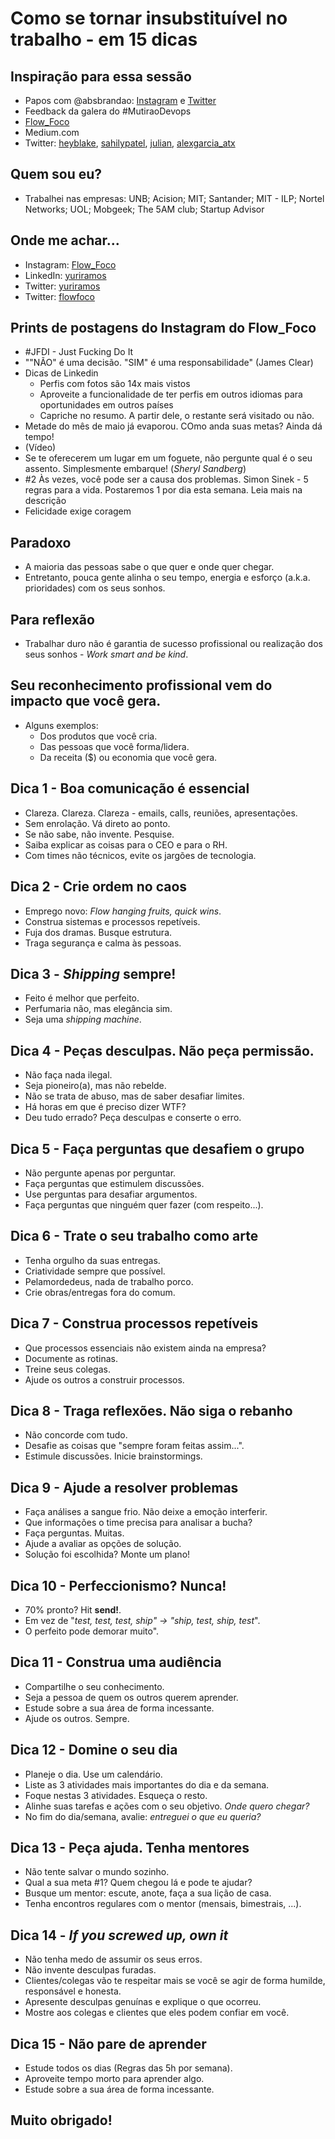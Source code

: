# Como se tornar insubstituível no trabalho - em 15 dicas

## Inspiração para essa sessão
* Papos com @absbrandao: [Instagram](https://instagram.com/absbrandao) e [Twitter](https://twitter.com/absbrandao/)
* Feedback da galera do #MutiraoDevops
* [Flow_Foco](https://instagram.com/flow_foco)
* Medium.com
* Twitter: [heyblake](https://twitter.com/heyblake), [sahilypatel](https://twitter.com/sahilypatel), [julian](https://twitter.com/julian), [alexgarcia_atx](https://twitter.com/alexgarcia_atx)

## Quem sou eu?
* Trabalhei nas empresas: UNB; Acision; MIT; Santander; MIT - ILP; Nortel Networks; UOL; Mobgeek; The 5AM club; Startup Advisor

## Onde me achar... 
* Instagram: [Flow_Foco](https://instagram.com/flow_foco)
* LinkedIn: [yuriramos](https://www.linkedin.com/in/yuriramos)
* Twitter: [yuriramos](https://twitter.com/yuriramos)
* Twitter: [flowfoco](https://twitter.com/flowfoco)

## Prints de postagens do Instagram do Flow_Foco
* #JFDI - Just Fucking Do It
* ""NÃO" é uma decisão. "SIM" é uma responsabilidade" (James Clear)
* Dicas de Linkedin
    * Perfis com fotos são 14x mais vistos
    * Aproveite a funcionalidade de ter perfis em outros idiomas para oportunidades em outros países
    * Capriche no resumo. A partir dele, o restante será visitado ou não.
* Metade do mês de maio já evaporou. COmo anda suas metas? Ainda dá tempo!
* (Vídeo) 
* Se te oferecerem um lugar em um foguete, não pergunte qual é o seu assento.  Simplesmente embarque! (*Sheryl Sandberg*)
* #2 Às vezes, você pode ser a causa dos problemas. Simon Sinek - 5 regras para a vida. Postaremos 1 por dia esta semana. Leia mais na descrição
* Felicidade exige coragem

## Paradoxo
* A maioria das pessoas sabe o que quer e onde quer chegar.
* Entretanto, pouca gente alinha o seu tempo, energia e esforço (a.k.a. prioridades) com os seus sonhos.

## Para reflexão
* Trabalhar duro não é garantia de sucesso profissional ou realização dos seus sonhos - *Work smart and be kind*.

## Seu reconhecimento profissional vem do impacto que você gera.
* Alguns exemplos:
    * Dos produtos que você cria.
    * Das pessoas que você forma/lidera.
    * Da receita ($) ou economia que você gera.

## Dica 1 - Boa comunicação é essencial
* Clareza. Clareza. Clareza - emails, calls, reuniões, apresentações.
* Sem enrolação. Vá direto ao ponto.
* Se não sabe, não invente. Pesquise.
* Saiba explicar as coisas para o CEO e para o RH.
* Com times não técnicos, evite os jargões de tecnologia.

## Dica 2 - Crie ordem no caos
* Emprego novo: *Flow hanging fruits, quick wins*.
* Construa sistemas e processos repetíveis.
* Fuja dos dramas. Busque estrutura.
* Traga segurança e calma às pessoas.

## Dica 3 - *Shipping* sempre!
* Feito é melhor que perfeito.
* Perfumaria não, mas elegância sim.
* Seja uma *shipping machine*.

## Dica 4 - Peças desculpas. Não peça permissão.
* Não faça nada ilegal.
* Seja pioneiro(a), mas não rebelde.
* Não se trata de abuso, mas de saber desafiar limites.
* Há horas em que é preciso dizer WTF?
* Deu tudo errado? Peça desculpas e conserte o erro.

## Dica 5 - Faça perguntas que desafiem o grupo
* Não pergunte apenas por perguntar.
* Faça perguntas que estimulem discussões.
* Use perguntas para desafiar argumentos.
* Faça perguntas que ninguém quer fazer (com respeito...).

## Dica 6 - Trate o seu trabalho como arte
* Tenha orgulho da suas entregas.
* Criatividade sempre que possível.
* Pelamordedeus, nada de trabalho porco.
* Crie obras/entregas fora do comum.

## Dica 7 - Construa processos repetíveis
* Que processos essenciais não existem ainda na empresa?
* Documente as rotinas.
* Treine seus colegas.
* Ajude os outros a construir processos.

## Dica 8 - Traga reflexões. Não siga o rebanho
* Não concorde com tudo.
* Desafie as coisas que "sempre foram feitas assim...".
* Estimule discussões. Inicie brainstormings.

## Dica 9 - Ajude a resolver problemas
* Faça análises a sangue frio. Não deixe a emoção interferir.
* Que informações o time precisa para analisar a bucha?
* Faça perguntas. Muitas.
* Ajude a avaliar as opções de solução.
* Solução foi escolhida? Monte um plano!

## Dica 10 - Perfeccionismo? Nunca!
* 70% pronto? Hit **send!**.
* Em vez de "*test, test, test, ship" → "ship, test, ship, test*".
* O perfeito pode demorar muito".

## Dica 11 - Construa uma audiência
* Compartilhe o seu conhecimento.
* Seja a pessoa de quem os outros querem aprender.
* Estude sobre a sua área de forma incessante.
* Ajude os outros. Sempre.

## Dica 12 - Domine o seu dia
* Planeje o dia. Use um calendário.
* Liste as 3 atividades mais importantes do dia e da semana.
* Foque nestas 3 atividades. Esqueça o resto.
* Alinhe suas tarefas e ações com o seu objetivo. *Onde quero chegar?*
* No fim do dia/semana, avalie: *entreguei o que eu queria?*

## Dica 13 - Peça ajuda. Tenha mentores
* Não tente salvar o mundo sozinho.
* Qual a sua meta #1? Quem chegou lá e pode te ajudar?
* Busque um mentor: escute, anote, faça a sua lição de casa.
* Tenha encontros regulares com o mentor (mensais, bimestrais, ...).

## Dica 14 - *If you screwed up, own it*
* Não tenha medo de assumir os seus erros.
* Não invente desculpas furadas.
* Clientes/colegas vão te respeitar mais se você se agir de forma humilde, responsável e honesta.
* Apresente desculpas genuínas e explique o que ocorreu.
* Mostre aos colegas e clientes que eles podem confiar em você.

## Dica 15 - Não pare de aprender
* Estude todos os dias (Regras das 5h por semana).
* Aproveite tempo morto para aprender algo.
* Estude sobre a sua área de forma incessante.

## Muito obrigado!